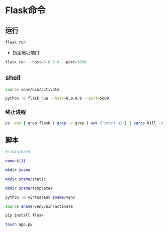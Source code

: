 <!--
 * @Description: 
 * @Version: 1.0
 * @Author: DaLao
 * @Email: dalao@xxx.com
 * @Date: 2021-09-24 20:37:24
 * @LastEditors: DaLao
 * @LastEditTime: 2022-07-03 00:58:00
-->

# Flask命令


## 运行


```sh
flask run
```

- 指定地址端口
  
```py
flask run --host=0.0.0.0 --port=5000
```


## shell

```sh
source venv/bin/activate

python -m flask run --host=0.0.0.0 --port=5000
```


### 终止进程

```sh
ps -aux | grep flask | grep -v grep | awk {'print $2'} | xargs kill -9 && python -m flask run --host=0.0.0.0 --port=500
```


## 脚本


```sh
#!/bin/bash

name=${1}

mkdir $name

mkdir $name/static

mkdir $name/templates

python -m virtualenv $name/venv

source $name/venv/bin/activate

pip install flask

touch app.py
```